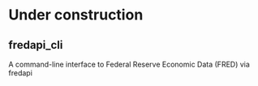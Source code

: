 
# Under construction

## fredapi_cli
A command-line interface to Federal Reserve Economic Data (FRED) via fredapi 
